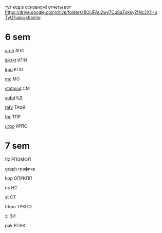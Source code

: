 тут код в основном! отчеты вот https://drive.google.com/drive/folders/1IOIJFAu2wy7CuSaZgksyZtNc2X1HuTyQ?usp=sharing

# 6 sem

[arch](arch)
АПС

[ipi.txt](ipi.txt)
ИПИ

[kpo](https://github.com/KlyukinSA/kpo)
КПО

[mo](mo)
МО

[statmod](statmod)
СМ

[subd](subd)
БД

[tafy](tafy)
ТАФЯ

[tpr](tpr)
ТПР

[urpo](urpo)
УРПО

# 7 sem

fiz
РПОМФП

[graph](graph)
графика

kpp
ОПРКПП

ns
НС

st
СТ

trkpo
ТРКПО

zi
ЗИ

pak
РПАК

